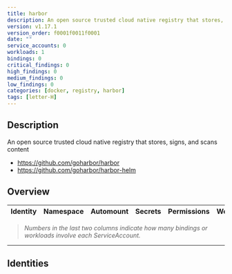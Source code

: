 ```yaml
---
title: harbor
description: An open source trusted cloud native registry that stores, signs, and scans content
version: v1.17.1
version_order: f0001f0011f0001
date: ""
service_accounts: 0
workloads: 1
bindings: 0
critical_findings: 0
high_findings: 0
medium_findings: 0
low_findings: 0
categories: [docker, registry, harbor]
tags: [letter-H]
---
```


## Description

An open source trusted cloud native registry that stores, signs, and scans content

- https://github.com/goharbor/harbor
- https://github.com/goharbor/harbor-helm

## Overview

| Identity | Namespace | Automount | Secrets | Permissions | Workloads | Risk |
| -------- | --------- | --------- | ------- | ----------- | --------- | ---- |

> _Numbers in the last two columns indicate how many bindings or workloads involve each ServiceAccount._

---

## Identities
